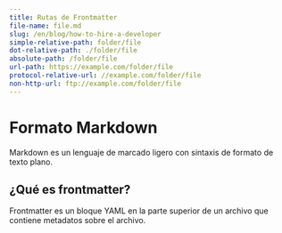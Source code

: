 ```yaml
---
title: Rutas de Frontmatter
file-name: file.md
slug: /en/blog/how-to-hire-a-developer
simple-relative-path: folder/file
dot-relative-path: ./folder/file
absolute-path: /folder/file
url-path: https://example.com/folder/file
protocol-relative-url: //example.com/folder/file
non-http-url: ftp://example.com/folder/file
---
```


# Formato Markdown

Markdown es un lenguaje de marcado ligero con sintaxis de formato de texto plano.

## ¿Qué es frontmatter?

Frontmatter es un bloque YAML en la parte superior de un archivo que contiene metadatos sobre el archivo.
